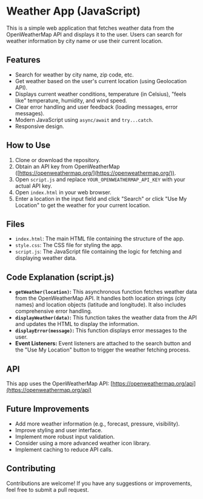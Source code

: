 # Weather App (JavaScript)

This is a simple web application that fetches weather data from the OpenWeatherMap API and displays it to the user. Users can search for weather information by city name or use their current location.

## Features

*   Search for weather by city name, zip code, etc.
*   Get weather based on the user's current location (using Geolocation API).
*   Displays current weather conditions, temperature (in Celsius), "feels like" temperature, humidity, and wind speed.
*   Clear error handling and user feedback (loading messages, error messages).
*   Modern JavaScript using `async/await` and `try...catch`.
*   Responsive design.

## How to Use

1.  Clone or download the repository.
2.  Obtain an API key from OpenWeatherMap ([https://openweathermap.org/](https://openweathermap.org/)).
3.  Open `script.js` and replace `YOUR_OPENWEATHERMAP_API_KEY` with your actual API key.
4.  Open `index.html` in your web browser.
5.  Enter a location in the input field and click "Search" or click "Use My Location" to get the weather for your current location.

## Files

*   `index.html`: The main HTML file containing the structure of the app.
*   `style.css`: The CSS file for styling the app.
*   `script.js`: The JavaScript file containing the logic for fetching and displaying weather data.

## Code Explanation (script.js)

*   **`getWeather(location)`:** This asynchronous function fetches weather data from the OpenWeatherMap API. It handles both location strings (city names) and location objects (latitude and longitude). It also includes comprehensive error handling.
*   **`displayWeather(data)`:** This function takes the weather data from the API and updates the HTML to display the information.
*   **`displayError(message)`:** This function displays error messages to the user.
*   **Event Listeners:** Event listeners are attached to the search button and the "Use My Location" button to trigger the weather fetching process.

## API

This app uses the OpenWeatherMap API: [https://openweathermap.org/api](https://openweathermap.org/api)

## Future Improvements

*   Add more weather information (e.g., forecast, pressure, visibility).
*   Improve styling and user interface.
*   Implement more robust input validation.
*   Consider using a more advanced weather icon library.
*   Implement caching to reduce API calls.

## Contributing

Contributions are welcome! If you have any suggestions or improvements, feel free to submit a pull request.
